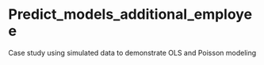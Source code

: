 # Predict_models_additional_employee
 Case study using simulated data to demonstrate OLS and Poisson modeling
